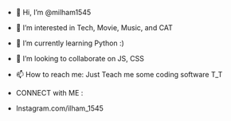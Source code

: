 - 👋 Hi, I’m @milham1545
- 👀 I’m interested in Tech, Movie, Music, and CAT
- 🌱 I’m currently learning Python :)
- 💞️ I’m looking to collaborate on JS, CSS
- 📫 How to reach me: Just Teach me some coding software T_T

- CONNECT with ME :
- Instagram.com/ilham_1545
